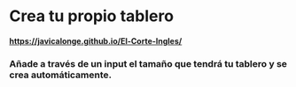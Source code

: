 # Crea tu propio tablero

#### https://javicalonge.github.io/El-Corte-Ingles/

### Añade a través de un input el tamaño que tendrá tu tablero y se crea automáticamente.
